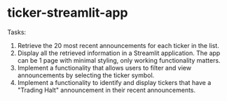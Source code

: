 # ticker-streamlit-app

Tasks:

1) Retrieve the 20 most recent announcements for each ticker in the list.
2) Display all the retrieved information in a Streamlit application. The app can be 1 page with minimal styling, only working functionality matters. 
3) Implement a functionality that allows users to filter and view announcements by selecting the ticker symbol.
4) Implement a functionality to identify and display tickers that have a "Trading Halt" announcement in their recent announcements.
